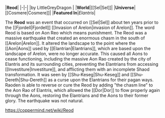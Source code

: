 |**Reod**|
|-|-|
|by  LittleGreyDragon |
|**World**|[[Sel\|Sel]]|
|**Universe**|[[Cosmere\|Cosmere]]|
|**Featured In**|*Elantris*|

The **Reod** was an event that occurred on [[Sel\|Sel]] about ten years prior to the [[Fjordell\|Fjordell]] [[Invasion of Arelon\|invasion of Arelon]]. The word Reod is based on Aon Reo which means punishment.
The Reod was a massive earthquake that created an enormous chasm in the south of [[Arelon\|Arelon]]. It altered the landscape to the point where the [[Aon\|Aons]] used by [[Elantrian\|Elantrians]], which are based upon the landscape of Arelon, were no longer accurate. This caused all Aons to cease functioning, including the massive Aon Rao created by the city of Elantris and its surrounding cities, preventing the Elantrians from accessing [[Investiture\|Investiture]], and afflicting them with an incomplete Shaod transformation. It was seen by [[Shu-Keseg\|Shu-Keseg]] and [[Shu-Dereth\|Shu-Dereth]] as a curse upon the Elantrians for their pagan ways.
Raoden is able to reverse or cure the Reod by adding "the chasm line" to the Aon Rao of Elantris,  which allowed the [[Dor\|Dor]] to flow properly again through the Aons, restoring the Elantrians and the Aons to their former glory.
The earthquake was not natural.



https://coppermind.net/wiki/Reod